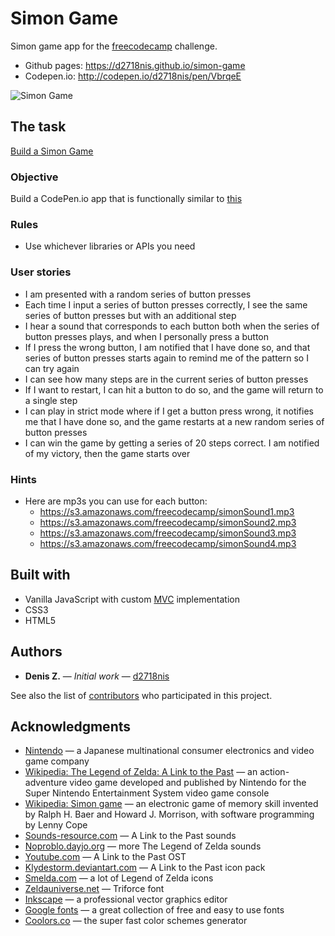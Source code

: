 Simon Game
==========
Simon game app for the [freecodecamp](https://www.freecodecamp.com/) challenge.
* Github pages: https://d2718nis.github.io/simon-game
* Codepen.io: http://codepen.io/d2718nis/pen/VbrqeE

![Simon Game](https://d2718nis.github.io/img/portfolio9.png "Simon Game")


The task
----------
[Build a Simon Game](https://www.freecodecamp.com/challenges/build-a-simon-game)

### Objective
Build a CodePen.io app that is functionally similar to [this](https://codepen.io/FreeCodeCamp/full/obYBjE)

### Rules
* Use whichever libraries or APIs you need

### User stories
* I am presented with a random series of button presses
* Each time I input a series of button presses correctly, I see the same series of button presses but
  with an additional step
* I hear a sound that corresponds to each button both when the series of button presses plays, and when
  I personally press a button
* If I press the wrong button, I am notified that I have done so, and that series of button presses starts
  again to remind me of the pattern so I can try again
* I can see how many steps are in the current series of button presses
* If I want to restart, I can hit a button to do so, and the game will return to a single step
* I can play in strict mode where if I get a button press wrong, it notifies me that I have done so, and
  the game restarts at a new random series of button presses
* I can win the game by getting a series of 20 steps correct. I am notified of my victory, then the game
  starts over

### Hints
* Here are mp3s you can use for each button:
  - https://s3.amazonaws.com/freecodecamp/simonSound1.mp3
  - https://s3.amazonaws.com/freecodecamp/simonSound2.mp3
  - https://s3.amazonaws.com/freecodecamp/simonSound3.mp3
  - https://s3.amazonaws.com/freecodecamp/simonSound4.mp3


Built with
----------
* Vanilla JavaScript with custom [MVC](https://en.wikipedia.org/wiki/Model%E2%80%93view%E2%80%93controller)
  implementation
* CSS3
* HTML5


Authors
----------
* **Denis Z.** &#8212; *Initial work* &#8212; [d2718nis](https://github.com/d2718nis)

See also the list of [contributors](https://github.com/d2718nis/simon-game/contributors)
who participated in this project.


Acknowledgments
----------
* [Nintendo](http://www.nintendo.com) &#8212; a Japanese multinational consumer electronics and video game company
* [Wikipedia: The Legend of Zelda: A Link to the Past](https://en.wikipedia.org/wiki/The_Legend_of_Zelda:_A_Link_to_the_Past) &#8212;
  an action-adventure video game developed and published by Nintendo for the Super Nintendo Entertainment
  System video game console
* [Wikipedia: Simon game](https://en.wikipedia.org/wiki/Simon_(game)) &#8212; an electronic game of memory
  skill invented by Ralph H. Baer and Howard J. Morrison, with software programming by Lenny Cope
* [Sounds-resource.com](https://www.sounds-resource.com/snes/legendofzeldaalinktothepast/sound/7573) &#8212;
  A Link to the Past sounds
* [Noproblo.dayjo.org](http://noproblo.dayjo.org/ZeldaSounds) &#8212; more The Legend of Zelda sounds
* [Youtube.com](https://www.youtube.com/watch?v=vFg9Ncsvxd0) &#8212; A Link to the Past OST
* [Klydestorm.deviantart.com](http://klydestorm.deviantart.com/art/A-Link-to-the-Past-Icon-Pack-184861577) &#8212;
  A Link to the Past icon pack
* [Smelda.com](http://smelda.com) &#8212; a lot of Legend of Zelda icons
* [Zeldauniverse.net](https://zeldauniverse.net/media/fonts) &#8212; Triforce font
* [Inkscape](https://inkscape.org/en) &#8212; a professional vector graphics editor
* [Google fonts](https://fonts.google.com) &#8212; a great collection of free and easy to use fonts
* [Coolors.co](https://coolors.co) &#8212; the super fast color schemes generator
